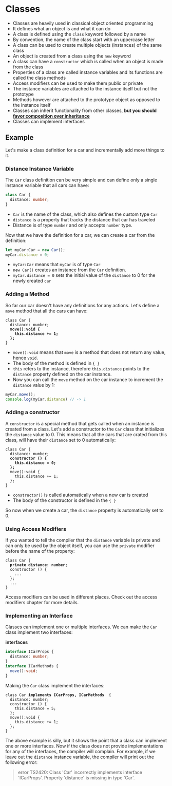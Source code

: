 # Classes

- Classes are heavily used in classical object oriented programming
- It defines what an object is and what it can do
- A class is defined using the `class` keyword followed by a name
- By convention, the name of the class start with an uppercase letter
- A class can be used to create multiple objects (instances) of the same class
- An object is created from a class using the `new` keyword
- A class can have a `constructor` which is called when an object is made from the class
- Properties of a class are called instance variables and its functions are called the class methods
- Access modifiers can be used to make them public or private
- The instance variables are attached to the instance itself but not the prototype
- Methods however are attached to the prototype object as opposed to the instance itself
- Classes can inherit functionality from other classes, **but you should [favor composition over inheritance](https://medium.com/javascript-scene/the-two-pillars-of-javascript-ee6f3281e7f3#.oc5pdevwh)**
- Classes can implement interfaces

## Example

Let's make a class definition for a car and incrementally add more things to it.

### Distance Instance Variable

The `Car` class definition can be very simple and can define only a single instance variable that all cars can have:

```typescript
class Car {
  distance: number;
}
```

- `Car` is the name of the class, which also defines the custom type `Car`
- `distance` is a property that tracks the distance that car has traveled
- Distance is of type `number` and only accepts `number` type.

Now that we have the definition for a car, we can create a car from the definition:

```typescript
let myCar:Car = new Car();
myCar.distance = 0;
```
- `myCar:Car` means that `myCar` is of type `Car`
- `new Car()` creates an instance from the `Car` definition.
- `myCar.distance = 0` sets the initial value of the `distance` to 0 for the newly created `car`

<div class="page-break"></div>

### Adding a Method

So far our car doesn't have any definitions for any actions. Let's define a `move` method that all the cars can have:

<pre class="typescript">
<code>class Car {
  distance: number;
  <b>move():void {
    this.distance += 1;
  };</b>
}</code></pre>

- `move():void` means that `move` is a method that does not return any value, hence `void`.
- The body of the method is defined in `{ }`
- `this` refers to the instance, therefore `this.distance` points to the `distance` property defined on the car instance.
- Now you can call the `move` method on the car instance to increment the `distance` value by 1:

```typescript
myCar.move();
console.log(myCar.distance) // -> 1
```

### Adding a constructor

A `constructor` is a special method that gets called when an instance is created from a class. Let's add a constructor to the `Car` class that initializes the `distance` value to 0. This means that all the cars that are crated from this class, will have their `distance` set to 0 automatically:

<pre class="typescript">
<code>class Car {
  distance: number;
  <b>constructor () {
    this.distance = 0;
  };</b>
  move():void {
    this.distance += 1;
  };
}</code></pre>

- `constructor()` is called automatically when a new car is created
- The body of the constructor is defined in the `{ }`

So now when we create a car, the `distance` property is automatically set to 0.

<div class="page-break"></div>

### Using Access Modifiers

If you wanted to tell the compiler that the `distance` variable is private and can only be used by the object itself, you can use the `private` modifier before the name of the property:

<pre class="typescript">
<code>class Car {
  <b>private distance: number;</b>
  constructor () {
    ...
  };</b>
  ...
}</code></pre>

Access modifiers can be used in different places. Check out the access modifiers chapter for more details.

### Implementing an Interface

Classes can implement one or multiple interfaces. We can make the `Car` class implement two interfaces:

**interfaces**

```typescript
interface ICarProps {
  distance: number;
}
interface ICarMethods {
  move():void;
}
```
Making the `Car` class implement the interfaces:

<pre class="typescript">
<code>class Car <b>implements ICarProps, ICarMethods </b> {
  distance: number;
  constructor () {
    this.distance = 5;
  };
  move():void {
    this.distance += 1;
  };
}</code></pre>

The above example is silly, but it shows the point that a class can implement one or more interfaces. Now if the class does not provide implementations for any of the interfaces, the compiler will complain. For example, if we leave out the `distance` instance variable, the compiler will print out the following error:


>error TS2420: Class 'Car' incorrectly implements interface 'ICarProps'.
  Property 'distance' is missing in type 'Car'.
